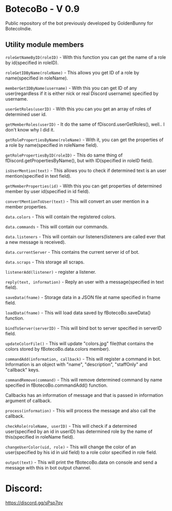 # BotecoBo  - V 0.9

Public repository of the bot previously developed by GoldenBunny for BotecoIndie.

## Utility module members
`roleGetNameByID(roleID)` - With this function you can get the name of a role by id(specified in roleID).

`roleGetIDByName(roleName)` - This allows you get ID of a role by name(specified in roleName).

`memberGetIDByName(username)` - With this you can get ID of any user(regardless if it is either nick or real Discord username) specified by username.

`userGetRoles(userID)` - With this you can you get an array of roles of determined user id.

`getMemberRoles(userID)` - It do the same of fDiscord.userGetRoles(), well.. I don't know why I did it.

`getRolePropertiesByName(roleName)` - With it, you can get the properties of a role by name(specified in roleName field).

`getRolePropertiesByID(roleID)` - This do same thing of fDiscord.getPropertiesByName(), but with ID(specified in roleID field).

`isUserMention(text)` - This allows you to check if determined text is an user mention(specified in text field).

`getMemberProperties(id)` - With this you can get properties of determined member by user id(specified in id field).

`convertMentionToUser(text)` - This will convert an user mention in a member properties.

`data.colors` - This will contain the registered colors.

`data.commands` - This will contain our commands.

`data.listeners` - This will contain our listeners(listeners are called ever that a new message is received).

`data.currentServer` - This contains the current server id of bot.

`data.scraps` - This storage all scraps.

`listenerAdd(listener)` - register a listener.

`reply(text, information)` - Reply an user with a message(specified in text field).

`saveData(fname)` - Storage data in a JSON file at name specified in fname field.

`loadData(fname)` - This will load data saved by fBotecoBo.saveData() function.

`bindToServer(serverID)` - This will bind bot to server specified in serverID field.

`updateColorFile()` - This will update "colors.jpg" file(that contains the colors stored by fBotecoBo.data.colors member).

`commandAdd(information, callback)` - This will register a command in bot. Information is an object with "name", "description", "staffOnly" and "callback" keys.

`commandRemove(command)` - This will remove determined command by name specified in fBotecoBo.commandAdd() function.

Callbacks has an information of message and that is passed in information argument of callback.

`process(information)` - This will process the message and also call the callback.

`checkRole(roleName, userID)` - This will check if a determined user(specified by an id in userID) has determined role by the name of this(specified in roleName field).

`changeUserColor(uid, role)` - This will change the color of an user(specified by his id in uid field) to a role color specified in role field.

`output(text)` - This will print the fBotecoBo.data on console and send a message with this in bot output channel.

# Discord:

https://discord.gg/sPsp7qv

